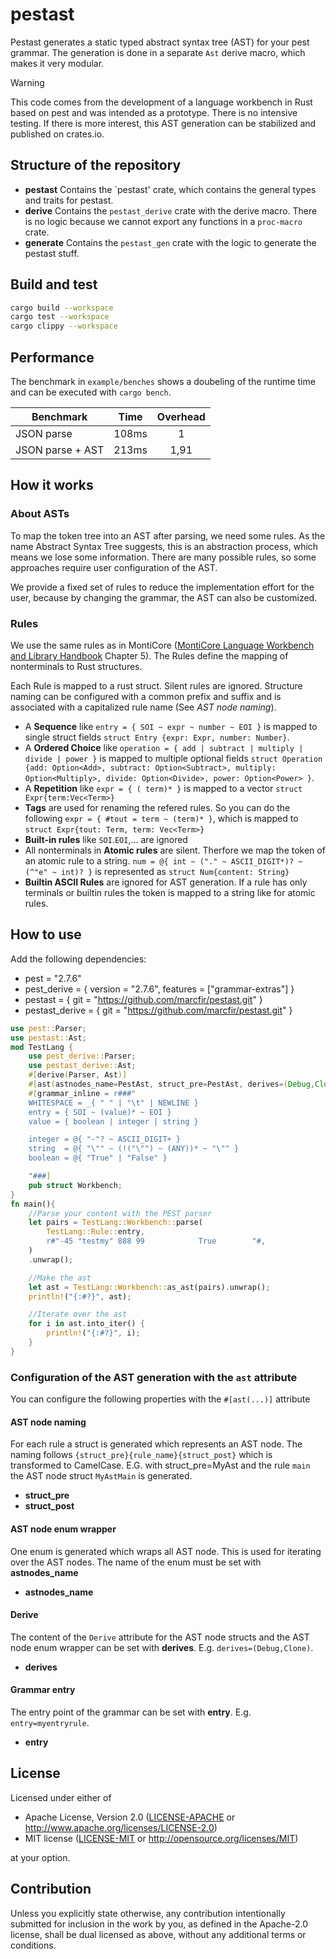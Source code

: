 # pestast

Pestast generates a static typed abstract syntax tree (AST) for your pest grammar. The generation is done in a separate `Ast` derive macro, which makes it very modular.

> [!WARNING]
> This code comes from the development of a language workbench in Rust based on pest and was intended as a prototype. There is no intensive testing. If there is more interest, this AST generation can be stabilized and published on crates.io.

## Structure of the repository

* **pestast** Contains the `pestast' crate, which contains the general types and traits for pestast.
* **derive** Contains the `pestast_derive` crate with the derive macro. There is no logic because we cannot export any functions in a `proc-macro` crate.
* **generate** Contains the `pestast_gen` crate with the logic to generate the pestast stuff.

## Build and test

```bash
cargo build --workspace
cargo test --workspace
cargo clippy --workspace
```

## Performance

The benchmark in `example/benches` shows a doubeling of the runtime time and can be executed with `cargo bench`.


| Benchmark        | Time          | Overhead |
| ---------------- |:-------------:| :------: |
| JSON parse       | 108ms         | 1        |
| JSON parse + AST | 213ms         | 1,91     |



## How it works

### About ASTs
To map the token tree into an AST after parsing, we need some rules. As the name Abstract Syntax Tree suggests, this is an abstraction process, which means we lose some information. There are many possible rules, so some approaches require user configuration of the AST.

We provide a fixed set of rules to reduce the implementation effort for the user, because by changing the grammar, the AST can also be customized.

### Rules

We use the same rules as in MontiCore ([MontiCore Language Workbench and Library Handbook](https://monticore.github.io/monticore/) Chapter 5). The Rules define the mapping of nonterminals to Rust structures.

Each Rule is mapped to a rust struct. Silent rules are ignored. Structure naming can be configured with a common prefix and suffix and is associated with a capitalized rule name (See *AST node naming*).

 - A **Sequence** like `entry = { SOI ~ expr ~ number ~ EOI }` is mapped to single struct fields `struct Entry {expr: Expr, number: Number}`. 
 - A **Ordered Choice** like `operation = { add | subtract | multiply | divide | power }` is mapped to multiple optional fields `struct Operation {add: Option<Add>, subtract: Option<Subtract>, multiply: Option<Multiply>, divide: Option<Divide>, power: Option<Power> }`. 
 - A **Repetition** like `expr = { ( term)* }` is mapped to a vector `struct Expr{term:Vec<Term>}`
 - **Tags** are used for renaming the refered rules. So you can do the following `expr = { #tout = term ~ (term)* }`, which is mapped to `struct Expr{tout: Term, term: Vec<Term>}`
 - **Built-in rules** like `SOI`.`EOI`,... are ignored
 - All nonterminals in **Atomic rules** are silent. Therfore we map the token of an atomic rule to a string. `num = @{ int ~ ("." ~ ASCII_DIGIT*)? ~ (^"e" ~ int)? }` is represented as `struct Num{content: String}`
 - **Builtin ASCII Rules** are ignored for AST generation. If a rule has only terminals or builtin rules the token is mapped to a string like for atomic rules.

## How to use

Add the following dependencies:
* pest = "2.7.6"
* pest_derive = { version = "2.7.6", features = ["grammar-extras"] }
* pestast = { git = "https://github.com/marcfir/pestast.git" }
* pestast_derive = { git = "https://github.com/marcfir/pestast.git" }

```rust
use pest::Parser;
use pestast::Ast;
mod TestLang {
    use pest_derive::Parser;
    use pestast_derive::Ast;
    #[derive(Parser, Ast)]
    #[ast(astnodes_name=PestAst, struct_pre=PestAst, derives=(Debug,Clone))]
    #[grammar_inline = r###"
    WHITESPACE = _{ " " | "\t" | NEWLINE }
    entry = { SOI ~ (value)* ~ EOI }
    value = { boolean | integer | string }

    integer = @{ "-"? ~ ASCII_DIGIT+ }
    string  = @{ "\"" ~ (!("\"") ~ (ANY))* ~ "\"" }
    boolean = @{ "True" | "False" }

    "###]
    pub struct Workbench;
}
fn main(){
    //Parse your content with the PEST parser  
    let pairs = TestLang::Workbench::parse(
        TestLang::Rule::entry,
        r#"-45 "testmy" 888 99            True        "#,
    )
    .unwrap();

    //Make the ast
    let ast = TestLang::Workbench::as_ast(pairs).unwrap();
    println!("{:#?}", ast);

    //Iterate over the ast
    for i in ast.into_iter() {
        println!("{:#?}", i);
    }
}
```

### Configuration of the AST generation with the `ast` attribute

You can configure the following properties with the `#[ast(...)]` attribute

#### AST node naming
For each rule a struct is generated which represents an AST node. The naming follows `{struct_pre}{rule_name}{struct_post}` which is transformed to CamelCase.
E.G. with struct_pre=MyAst and the rule `main` the AST node struct `MyAstMain` is generated.
* **struct_pre** 
* **struct_post**

#### AST node enum wrapper
One enum is generated which wraps all AST node. This is used for iterating over the AST nodes. The name of the enum must be set with **astnodes_name**
* **astnodes_name**

#### Derive
The content of the `Derive` attribute for the AST node structs and the AST node enum wrapper can be set with **derives**. E.g. `derives=(Debug,Clone)`.
* **derives**

#### Grammar entry
The entry point of the grammar can be set with **entry**. E.g. `entry=myentryrule`.
* **entry**

## License

Licensed under either of

 * Apache License, Version 2.0
   ([LICENSE-APACHE](LICENSE-APACHE) or http://www.apache.org/licenses/LICENSE-2.0)
 * MIT license
   ([LICENSE-MIT](LICENSE-MIT) or http://opensource.org/licenses/MIT)

at your option.

## Contribution

Unless you explicitly state otherwise, any contribution intentionally submitted
for inclusion in the work by you, as defined in the Apache-2.0 license, shall be
dual licensed as above, without any additional terms or conditions.